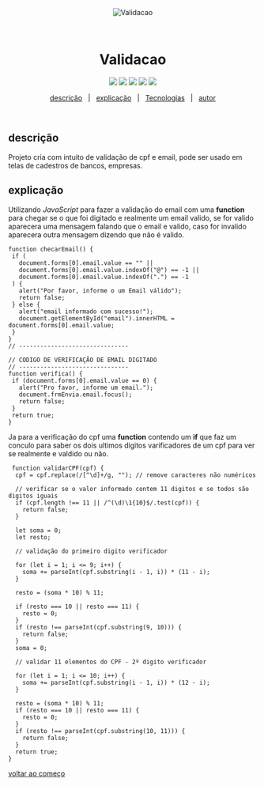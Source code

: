 <div align="center" id="top"> 
  <img src="./.github/app.gif" alt="Validacao" />

  &#xa0;

  <!-- <a href="https://validacao.netlify.app">Demo</a> -->
</div>

<h1 align="center">Validacao</h1>

<p align="center">
  <img align="" src="https://img.shields.io/badge/CSS3-1572B6?style=for-the-badge&logo=css3&logoColor=white">
<img align="" src="https://img.shields.io/badge/HTML5-E34F26?style=for-the-badge&logo=html5&logoColor=white">
<img align="" src="https://img.shields.io/badge/VSCode-0078D4?style=for-the-badge&logo=visual%20studio%20code&logoColor=white">
<img align="" src="https://img.shields.io/badge/GitHub-100000?style=for-the-badge&logo=github&logoColor=white">
<img align="" src="https://img.shields.io/badge/GIT-E44C30?style=for-the-badge&logo=git&logoColor=white ">

</p>

<p align="center">
  <a href="#descrição">descrição</a> &#xa0; | &#xa0; 
  <a href="#explicação">explicação</a> &#xa0; | &#xa0;
  <a href="#tecnologias">Tecnologias</a> &#xa0; | &#xa0;
  <a href="https://github.com/{{YOUR_GITHUB_USERNAME}}" target="_blank">autor</a>
</p>

<br>

## descrição ##

 Projeto cria com intuito de validação de cpf e email, pode ser usado em telas de cadestros de bancos, empresas.

## explicação ##
 Utilizando *JavaScript* para fazer a validação do email com uma **function** para chegar se o que foi digitado e realmente um email valido, se for valido aparecera uma mensagem falando que o email e valido, caso for invalido aparecera outra mensagem dizendo que não é valido.
 ~~~
 function checarEmail() {
  if (
    document.forms[0].email.value == "" ||
    document.forms[0].email.value.indexOf("@") == -1 ||
    document.forms[0].email.value.indexOf(".") == -1
  ) {
    alert("Por favor, informe o um Email válido");
    return false;
  } else {
    alert("email informado com sucesso!");
    document.getElementById("email").innerHTML = document.forms[0].email.value;
  }
}
// -------------------------------

// CODIGO DE VERIFICAÇÃO DE EMAIL DIGITADO
// -------------------------------
function verifica() {
  if (document.forms[0].email.value == 0) {
    alert("Pro favor, informe um email.");
    document.frmEnvia.email.focus();
    return false;
  }
  return true;
}
~~~
 Ja para a verificação do cpf uma **function** contendo um **if** que faz um conculo para saber os dois ultimos digitos varificadores de um cpf para ver se realmente e valdido ou não.  
~~~
 function validarCPF(cpf) {
  cpf = cpf.replace(/[^\d]+/g, ""); // remove caracteres não numéricos

  // verificar se o valor informado contem 11 digitos e se todos são digitos iguais
  if (cpf.length !== 11 || /^(\d)\1{10}$/.test(cpf)) {
    return false;
  }

  let soma = 0;
  let resto;

  // validação do primeiro digito verificador

  for (let i = 1; i <= 9; i++) {
    soma += parseInt(cpf.substring(i - 1, i)) * (11 - i);
  }

  resto = (soma * 10) % 11;

  if (resto === 10 || resto === 11) {
    resto = 0;
  }
  if (resto !== parseInt(cpf.substring(9, 10))) {
    return false;
  }
  soma = 0;

  // validar 11 elementos do CPF - 2º digito verificador

  for (let i = 1; i <= 10; i++) {
    soma += parseInt(cpf.substring(i - 1, i)) * (12 - i);
  }

  resto = (soma * 10) % 11;
  if (resto === 10 || resto === 11) {
    resto = 0;
  }
  if (resto !== parseInt(cpf.substring(10, 11))) {
    return false;
  }
  return true;
}
~~~
<a href="#top">voltar ao começo</a>
